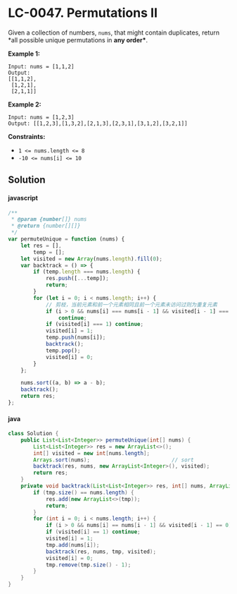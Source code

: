 # LC-0047. Permutations II

Given a collection of numbers, `nums`, that might contain duplicates, return \*all possible unique permutations in **any order\***.

**Example 1:**

```text
Input: nums = [1,1,2]
Output:
[[1,1,2],
 [1,2,1],
 [2,1,1]]
```

**Example 2:**

```text
Input: nums = [1,2,3]
Output: [[1,2,3],[1,3,2],[2,1,3],[2,3,1],[3,1,2],[3,2,1]]
```

**Constraints:**

-   `1 <= nums.length <= 8`
-   `-10 <= nums[i] <= 10`

## Solution

#### javascript

```javascript
/**
 * @param {number[]} nums
 * @return {number[][]}
 */
var permuteUnique = function (nums) {
    let res = [],
        temp = [];
    let visited = new Array(nums.length).fill(0);
    var backtrack = () => {
        if (temp.length === nums.length) {
            res.push([...temp]);
            return;
        }
        for (let i = 0; i < nums.length; i++) {
            // 剪枝，当前元素和前一个元素相同且前一个元素未访问过则为重复元素
            if (i > 0 && nums[i] === nums[i - 1] && visited[i - 1] === 0)
                continue;
            if (visited[i] === 1) continue;
            visited[i] = 1;
            temp.push(nums[i]);
            backtrack();
            temp.pop();
            visited[i] = 0;
        }
    };

    nums.sort((a, b) => a - b);
    backtrack();
    return res;
};
```

#### java

```java
class Solution {
    public List<List<Integer>> permuteUnique(int[] nums) {
        List<List<Integer>> res = new ArrayList<>();
        int[] visited = new int[nums.length];
        Arrays.sort(nums);							// sort
        backtrack(res, nums, new ArrayList<Integer>(), visited);
        return res;
    }
    private void backtrack(List<List<Integer>> res, int[] nums, ArrayList<Integer> tmp, int[] visited) {
        if (tmp.size() == nums.length) {
            res.add(new ArrayList<>(tmp));
            return;
        }
        for (int i = 0; i < nums.length; i++) {
            if (i > 0 && nums[i] == nums[i - 1] && visited[i - 1] == 0) continue;	// 剪枝，当前元素和前一个元素相同且前一个元素未访问过则为重复元素
            if (visited[i] == 1) continue;
            visited[i] = 1;
            tmp.add(nums[i]);
            backtrack(res, nums, tmp, visited);
            visited[i] = 0;
            tmp.remove(tmp.size() - 1);
        }
    }
}
```
